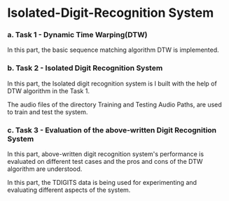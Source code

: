 # Isolated-Digit-Recognition System

### a. Task 1 - Dynamic Time Warping(DTW)
In this part, the basic sequence matching algorithm DTW is implemented.

### b. Task 2 - Isolated Digit Recognition System
In this part, the Isolated digit recognition system is I built with the help of DTW algorithm in the Task 1.

The audio files of the directory Training and Testing Audio Paths, are used to train and test the system.

### c. Task 3 - Evaluation of the above-written Digit Recognition System
In this part, above-written digit recognition system's performance is evaluated on different test cases and the pros and cons of the DTW algorithm are understood.

In this part, the TDIGITS data is being used for experimenting and evaluating different aspects of the system.
